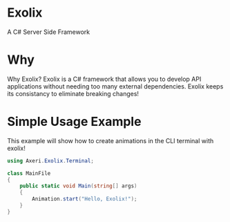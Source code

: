 # Exolix
A C# Server Side Framework

# Why
Why Exolix? Exolix is a C# framework that allows you to develop API applications without needing too many external dependencies. Exolix keeps its consistancy to eliminate breaking changes! 

# Simple Usage Example
This example will show how to create animations in the CLI terminal with exolix!

```cs
using Axeri.Exolix.Terminal;

class MainFile 
{
	public static void Main(string[] args)
	{
		Animation.start("Hello, Exolix!");
	}
}
```